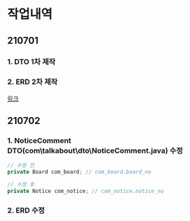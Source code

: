 # 작업내역
## 210701
### 1. DTO 1차 제작
### 2. ERD 2차 제작
[링크](https://www.erdcloud.com/d/YYWimyRYK7asSbXMN)  

## 210702
### 1. NoticeComment DTO(com\talkabout\dto\NoticeComment.java) 수정
```java
// 수정 전
private Board com_board; // com_board.board_no

// 수정 후
private Notice com_notice; // com_notice.notice_no
```
### 2. ERD 수정
